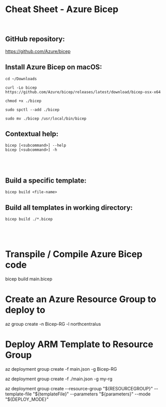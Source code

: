 # Cheat Sheet - Azure Bicep

<br>

## GitHub repository:
https://github.com/Azure/bicep

## Install Azure Bicep on macOS:
```shell
cd ~/Downloads

curl -Lo bicep https://github.com/Azure/bicep/releases/latest/download/bicep-osx-x64

chmod +x ./bicep

sudo spctl --add ./bicep

sudo mv ./bicep /usr/local/bin/bicep
```

## Contextual help:
```shell
bicep [<subcommand>] --help
bicep [<subcommand>] -h
```

<br><br>

## Build a specific template:
```shell
bicep build <file-name>
```

## Build all templates in working directory:
```shell
bicep build ./*.bicep
```

<br><br>





# Transpile / Compile Azure Bicep code
bicep build main.bicep

# Create an Azure Resource Group to deploy to
az group create -n Bicep-RG -l northcentralus

# Deploy ARM Template to Resource Group
az deployment group create -f main.json -g Bicep-RG

az deployment group create -f ./main.json -g my-rg

az deployment group create --resource-group "${RESOURCEGROUP}" --template-file "${templateFile}" --parameters "${parameters}" --mode "${DEPLOY_MODE}"